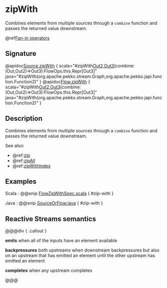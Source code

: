 # zipWith

Combines elements from multiple sources through a `combine` function and passes the returned value downstream.

@ref[Fan-in operators](../index.md#fan-in-operators)

## Signature

@apidoc[Source.zipWith](Source) { scala="#zipWith[Out2,Out3](that:org.apache.pekko.stream.Graph[org.apache.pekko.stream.SourceShape[Out2],_])(combine:(Out,Out2)=&gt;Out3):FlowOps.this.Repr[Out3]" java="#zipWith(org.apache.pekko.stream.Graph,org.apache.pekko.japi.function.Function2)" }
@apidoc[Flow.zipWith](Flow) { scala="#zipWith[Out2,Out3](that:org.apache.pekko.stream.Graph[org.apache.pekko.stream.SourceShape[Out2],_])(combine:(Out,Out2)=&gt;Out3):FlowOps.this.Repr[Out3]" java="#zipWith(org.apache.pekko.stream.Graph,org.apache.pekko.japi.function.Function2)" }


## Description

Combines elements from multiple sources through a `combine` function and passes the
returned value downstream.

See also:

 * @ref:[zip](zip.md)
 * @ref:[zipAll](zipAll.md)
 * @ref:[zipWithIndex](zipWithIndex.md)

## Examples

Scala
:   @@snip [FlowZipWithSpec.scala](/akka-stream-tests/src/test/scala/org/apache/pekko/stream/scaladsl/FlowZipWithSpec.scala) { #zip-with }

Java
:   @@snip [SourceOrFlow.java](/docs/src/test/java/jdocs/stream/operators/SourceOrFlow.java) { #zip-with }

## Reactive Streams semantics

@@@div { .callout }

**emits** when all of the inputs have an element available

**backpressures** both upstreams when downstream backpressures but also on an upstream that has emitted an element until the other upstream has emitted an element

**completes** when any upstream completes

@@@
